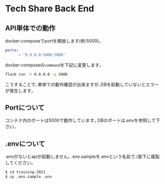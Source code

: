 # Tech Share Back End

## API単体での動作

docker-composeでportを開放します(例:5000)｡

```yaml
ports:
      - "0.0.0.0:5000:5000"
```

docker-composeの`command`を下記に変更します｡

```bash
flask run -h 0.0.0.0 -p 5000
```

こうすることで､単体での動作確認が出来ますが､DBを起動していないとエラーが発生します｡

## Portについて

コンテナ内のポートは5000で動作しています｡
DBのポートは.envを参照して下さい｡

## .envについて

.envがないとapiが起動しません｡
.env.sampleを.envという名前で./直下に複製してください｡

```bash
$ cd training-2021
$ cp .env.sample .env
```
